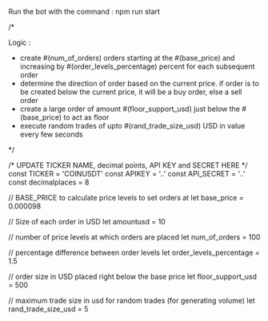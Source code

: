 Run the bot with the command : 
npm run start



/* 

Logic : 
- create #(num_of_orders) orders starting at the #(base_price) and increasing by #(order_levels_percentage) percent for each subsequent order
- determine the direction of order based on the current price. if order is to be created below the current price, it will be a buy order, else a sell order
- create a large order of amount #(floor_support_usd) just below the #(base_price) to act as floor
- execute random trades of upto #(rand_trade_size_usd) USD in value every few seconds

*/


/* UPDATE TICKER NAME, decimal points, API KEY and SECRET HERE */
const TICKER = 'COINUSDT'
const APIKEY = '..'
const API_SECRET = '..'
const decimalplaces = 8

// BASE_PRICE to calculate price levels to set orders at
let base_price = 0.000098

// Size of each order in USD
let amountusd = 10

// number of price levels at which orders are placed
let num_of_orders = 100

// percentage difference between order levels
let order_levels_percentage = 1.5

// order size in USD placed right below the base price
let floor_support_usd = 500

// maximum trade size in usd for random trades (for generating volume)
let rand_trade_size_usd = 5

